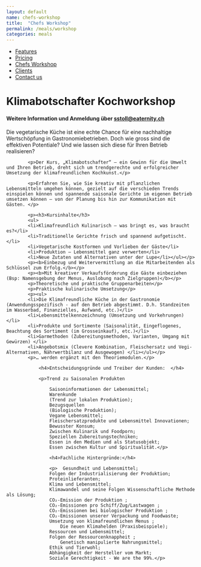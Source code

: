 ```yaml
---
layout: default
name: chefs-workshop
title:  "Chefs Workshop"
permalink: /meals/workshop
categories: meals
---
```


<div class="container hidden-xs">
	<div class="row">
		<div class="col-xs-12 text-center">
			<ul class="subNavigation">
			<a href="/app"><li>Features</li></a>
			<a href="/app/at-a-glance"><li>Pricing</li></a>
			<a href="/meals/workshop"><li class="current">Chefs Workshop</li></a>
			<a href="/app/clients"><li>Clients</li></a>
			<a href="/contact"><li>Contact us</li></a>
			</ul>
		</div>
	</div>
</div>

<div class="container">
  <div class="row push-top small-push-bottom">
    <div class="col-xs-12 text-center">
      <h1>Klimabotschafter Kochworkshop</h1>
			<h4>Weitere Information und Anmeldung über <a href="mailto:sstoll@eaternity.ch">sstoll@eaternity.ch</a></h4>
    </div>
  </div>
  <div class="row push-bottom">
    <div class="col-xs-12 col-sm-offset-1 col-sm-10 col-md-offset-2 col-md-8 ">
      <p>Die vegetarische Küche ist eine echte Chance für eine nachhaltige Wertschöpfung in Gastronomiebetrieben. Doch wie gross sind die effektiven Potentiale? Und wie lassen sich diese für Ihren Betrieb realisieren?</p>

    		<p>Der Kurs‚ „Klimabotschafter“ – ein Gewinn für die Umwelt und Ihren Betrieb‚ dreht sich um trendgerechte und erfolgreicher Umsetzung der klimafreundlichen Kochkunst.</p>

    		<p>Erfahren Sie, wie Sie kreativ mit pflanzlichen Lebensmitteln umgehen können, gezielt auf die verschieden Trends einspielen können und spannende saisonale Gerichte im eigenen Betrieb umsetzen können – von der Planung bis hin zur Kommunikation mit Gästen. </p>

<div class="window" style="background-image: url('/img/eat-at-home/eatathome-parallax.jpg')"></div>

    		<p><h3>Kursinhalte</h3>
    		<ul>
    		<li>Klimafreundlich Kulinarisch – was bringt es, was braucht es?</li>
    		<li>Traditionelle Gerichte frisch und spannend aufgetischt.</li>
    		<li>Vegetarische Kostformen und Vorlieben der Gäste</li>
    		<li>Produktion – Lebensmittel ganz verwerten</li>
    		<li>Neue Zutaten und Alternativen unter der Lupe</li></ul></p>
    		<p><b>Einbezug und Weitervermittlung an die Mitarbeitenden als Schlüssel zum Erfolg.</b></p>
    		<p><b>Mit kreativer Verkaufsförderung die Gäste einbeziehen (Bsp: Namensgebung der Menus, Auslobung nach Zielgruppen)</b></p>
    		<p>Theoretische und praktische Gruppenarbeiten</p>
    		<p>Praktische kulinarische Umsetzung</p>
    		<p><ul>
    		<li>Die Klimafreundliche Küche in der Gastronomie (Anwendungsspezifisch - auf den Betrieb abgestimmt. D.h. Standzeiten im Wasserbad, Finanzielles, Aufwand, etc.)</li>
    		<li>Lebensmittelkennzeichnung (Umsetzung und Vorkehrungen)</li>
    		<li>Produkte und Sortimente (Saisonalität, Eingeflogenes, Beachtung des Sortiment (im Grosseinkauf), etc.)</li>
    		<li>Garmethoden (Zubereitungsmethoden, Varianten, Umgang mit Gewürzen) </li>
    		<li>Angebotsmix (Clevere Kombination, Fleischersatz und Vegi-Alternativen, Nährwertbilanz und Ausgewogen) </li></ul></p>
    		<p>… werden ergänzt mit den Theoriemodulen.</p>

    			<h4>Entscheidungsgründe und Treiber der Kunden:  </h4>

    			<p>Trend zu Saisonalen Produkten

    				Saisoninformationen der Lebensmittel;
    				Warenkunde
    				(Trend zur lokalen Produktion);
    				Bezugsquellen
    				(Biologische Produktion);
    				Vegane Lebensmittel;
    				Fleischersatzprodukte und Lebensmittel Innovationen;
    				Bewusster Konsum;
    				Zwischen Kulinarik und Foodporn;
    				Speziellen Zubereitungstechniken;
    				Essen in den Medien und als Statusobjekt;
    				Essen zwischen Kultur und Spiritualität.</p>

    				<h4>Fachliche Hintergründe:</h4>

    				<p>  Gesundheit und Lebensmittel;
    				Folgen der Industrialisierung der Produktion;
    				Proteinlieferanten;
    				Klima und Lebensmittel;
    				Klimawandel und seine Folgen Wissenschaftliche Methode als Lösung;
    				CO₂-Emission der Produktion ;
    				CO₂-Emissionen pro Schiff/Zug/Lastwagen ;
    				CO₂-Emissionen bei biologischer Produktion ;
    				CO₂-Emissionen unserer Verpackung und Foodwaste;
    				Umsetzung von klimafreundlichen Menus ;
    					Die neuen Klimahelden (Praxisbeispiele);
    				Ressourcen und Lebensmittel;
    				Folgen der Ressourcenknappheit ;
    					Genetisch manipulierte Nahrungsmittel;
    				Ethik und Tierwohl;
    				Abhängigkeit der Hersteller vom Markt;
    				Soziale Gerechtigkeit - We are the 99%.</p>

</div>

  </div>
</div>

<script src="https://ajax.googleapis.com/ajax/libs/jquery/1.11.3/jquery.min.js"></script>

<script src="/js/jquery.magnific-popup.min.js"></script>

<script src="/js/bootstrap.min.js"></script>

<script src="/js/icheck.min.js"></script>
